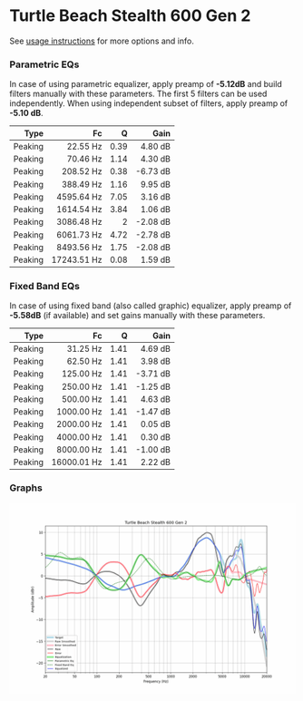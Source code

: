 # Turtle Beach Stealth 600 Gen 2
See [usage instructions](https://github.com/jaakkopasanen/AutoEq#usage) for more options and info.

### Parametric EQs
In case of using parametric equalizer, apply preamp of **-5.12dB** and build filters manually
with these parameters. The first 5 filters can be used independently.
When using independent subset of filters, apply preamp of **-5.10 dB**.

| Type    | Fc          |    Q | Gain     |
|--------:|------------:|-----:|---------:|
| Peaking | 22.55 Hz    | 0.39 | 4.80 dB  |
| Peaking | 70.46 Hz    | 1.14 | 4.30 dB  |
| Peaking | 208.52 Hz   | 0.38 | -6.73 dB |
| Peaking | 388.49 Hz   | 1.16 | 9.95 dB  |
| Peaking | 4595.64 Hz  | 7.05 | 3.16 dB  |
| Peaking | 1614.54 Hz  | 3.84 | 1.06 dB  |
| Peaking | 3086.48 Hz  | 2    | -2.08 dB |
| Peaking | 6061.73 Hz  | 4.72 | -2.78 dB |
| Peaking | 8493.56 Hz  | 1.75 | -2.08 dB |
| Peaking | 17243.51 Hz | 0.08 | 1.59 dB  |

### Fixed Band EQs
In case of using fixed band (also called graphic) equalizer, apply preamp of **-5.58dB**
(if available) and set gains manually with these parameters.

| Type    | Fc          |    Q | Gain     |
|--------:|------------:|-----:|---------:|
| Peaking | 31.25 Hz    | 1.41 | 4.69 dB  |
| Peaking | 62.50 Hz    | 1.41 | 3.98 dB  |
| Peaking | 125.00 Hz   | 1.41 | -3.71 dB |
| Peaking | 250.00 Hz   | 1.41 | -1.25 dB |
| Peaking | 500.00 Hz   | 1.41 | 4.63 dB  |
| Peaking | 1000.00 Hz  | 1.41 | -1.47 dB |
| Peaking | 2000.00 Hz  | 1.41 | 0.05 dB  |
| Peaking | 4000.00 Hz  | 1.41 | 0.30 dB  |
| Peaking | 8000.00 Hz  | 1.41 | -1.00 dB |
| Peaking | 16000.01 Hz | 1.41 | 2.22 dB  |

### Graphs
![](./Turtle%20Beach%20Stealth%20600%20Gen%202.png)